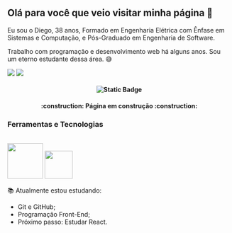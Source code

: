 ## Olá para você que veio visitar minha página 👋

Eu sou o Diego, 38 anos, Formado em Engenharia Elétrica com Ênfase em Sistemas e Computação, e Pós-Graduado em Engenharia de Software. 

Trabalho com programação e desenvolvimento web há alguns anos. Sou um eterno estudante dessa área. :sweat_smile: 
<div>
  <a href="mailto:diego.r.neves@gmail.com" target="_blank"><img src="https://img.shields.io/badge/Gmail-D14836?style=for-the-badge&logo=gmail&logoColor=white" target="_blank"></a>
  <a href="https://www.linkedin.com/in/diego-do-ros%C3%A1rio-neves-66462737/" target="_blank"><img src="https://img.shields.io/badge/LinkedIn-0077B5?style=for-the-badge&logo=linkedin&logoColor=white)" target="_blank"></a>
 </div> 
 
   

<h4 align="center"> 
    
![Static Badge](https://img.shields.io/badge/Status%20da%20P%C3%A1gina-Em%20Desenvolvimento-fac043)

</h4>

<h4 align="center">
    :construction:  Página em construção  :construction:
</h4>

### Ferramentas e Tecnologias
<div style="display:inline_block"><br>
  <img loading="lazy" src="https://github.com/user-attachments/assets/354969d9-cf79-48f0-86aa-6115550592e1" width=80>
<img loading="lazy" src="https://github.com/user-attachments/assets/83b269db-b4a0-41b8-83c2-066ce9ecc594" width=63>
</div>



📚 Atualmente estou estudando:
- Git e GitHub;
- Programação Front-End;
- Próximo passo: Estudar React.


<!--
**DiegoNeves/DiegoNeves** is a ✨ _special_ ✨ repository because its `README.md` (this file) appears on your GitHub profile.

Here are some ideas to get you started:

- 🔭 I’m currently working on ...
- 🌱 I’m currently learning ...
- 👯 I’m looking to collaborate on ...
- 🤔 I’m looking for help with ...
- 💬 Ask me about ...
- 📫 How to reach me: ...
- 😄 Pronouns: ...
- ⚡ Fun fact: ...
-->
